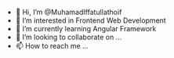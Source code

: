 - 👋 Hi, I’m @MuhamadIffatullathoif
- 👀 I’m interested in Frontend Web Development
- 🌱 I’m currently learning Angular Framework
- 💞️ I’m looking to collaborate on ...
- 📫 How to reach me ...

<!---
MuhamadIffatullathoif/MuhamadIffatullathoif is a ✨ special ✨ repository because its `README.md` (this file) appears on your GitHub profile.
You can click the Preview link to take a look at your changes.
--->

